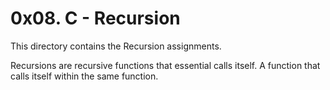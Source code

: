 
# 0x08. C - Recursion

This directory contains the Recursion assignments.

Recursions are recursive functions that essential calls itself. A function that calls itself within the same function.
